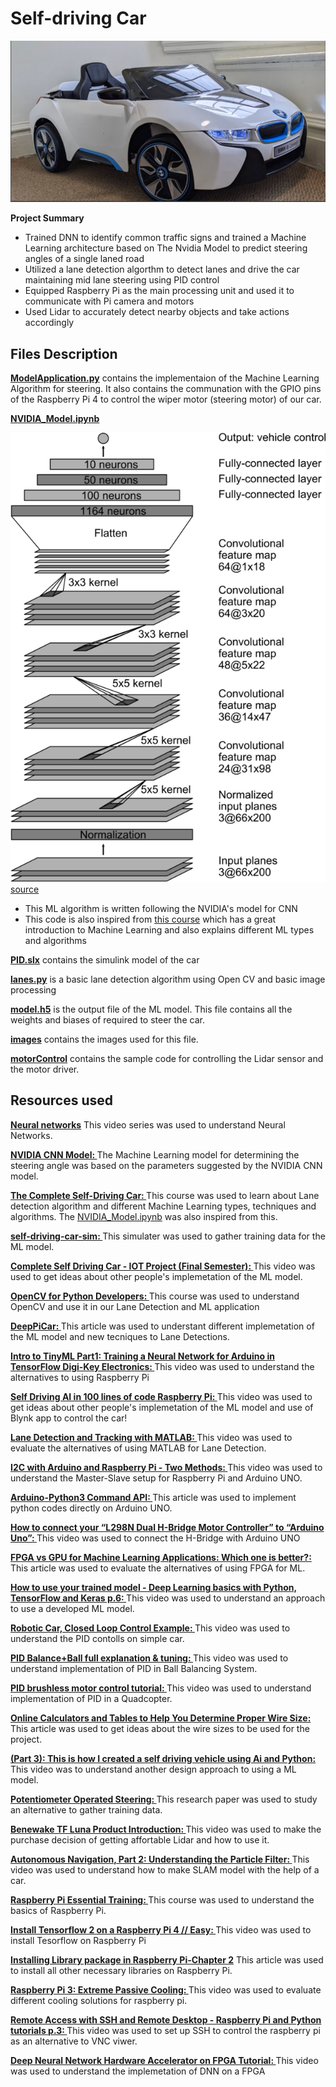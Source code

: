 # Self-driving Car
![](/images/pic01.jpg)

**Project Summary**

- Trained DNN to identify common traffic signs and trained a Machine Learning architecture based on The Nvidia Model to predict steering angles of a single laned road
- Utilized a lane detection algorthm to detect lanes and drive the car maintaining mid lane steering using PID control
- Equipped Raspberry Pi as the main processing unit and used it to communicate with Pi camera and motors
- Used Lidar to accurately detect nearby objects and take actions accordingly

## Files Description

**[ModelApplication.py](/ModelApplication.py)** contains the implementaion of the Machine Learning Algorithm for steering. It also contains the communation with the GPIO pins of the Raspberry Pi 4 to control the wiper motor (steering motor) of our car. 

**[NVIDIA_Model.ipynb](/NVIDIA_Model.ipynb)**

![](/images/cnn-architecture.png)
[source](https://www.google.com/url?sa=i&url=https%3A%2F%2Fdeveloper.nvidia.com%2Fblog%2Fdeep-learning-self-driving-cars%2F&psig=AOvVaw0MfS5_e0LZlX-ZPg8U-KUy&ust=1617740053200000&source=images&cd=vfe&ved=0CAIQjRxqFwoTCPitwLz15-8CFQAAAAAdAAAAABAD)

- This ML algorithm is written following the NVIDIA's model for CNN
- This code is also inspired from [this course](https://www.udemy.com/course/applied-deep-learningtm-the-complete-self-driving-car-course/) which has a great introduction to Machine Learning and also explains different ML types and algorithms 

**[PID.slx](/PID.slx)** contains the simulink model of the car

**[lanes.py](/lanes.py)** is a basic lane detection algorithm using Open CV and basic image processing

**[model.h5](/model.h5)** is the output file of the ML model. This file contains all the weights and biases of required to steer the car.

**[images](/images)** contains the images used for this file.

**[motorControl](/motorControl)** contains the sample code for controlling the Lidar sensor and the motor driver.

## Resources used

**[Neural networks](https://www.youtube.com/playlist?list=PLZHQObOWTQDNU6R1_67000Dx_ZCJB-3pi)** This video series was used to understand Neural Networks.

**[NVIDIA CNN Model: ](https://developer.nvidia.com/blog/deep-learning-self-driving-cars/)** The Machine Learning model for determining the steering angle was based on the parameters suggested by the NVIDIA CNN model.

**[The Complete Self-Driving Car: ](https://www.udemy.com/course/applied-deep-learningtm-the-complete-self-driving-car-course/)** This course was used to learn about Lane detection algorithm and different Machine Learning types, techniques and algorithms. The [NVIDIA_Model.ipynb](/NVIDIA_Model.ipynb) was also inspired from this. 

**[self-driving-car-sim: ](https://github.com/udacity/self-driving-car-sim)** This simulater was used to gather training data for the ML model.

**[Complete Self Driving Car - IOT Project (Final Semester): ](https://youtu.be/Xr0_vScJD8o)** This video was used to get ideas about other people's implemetation of the ML model.

**[OpenCV for Python Developers: ](https://www.linkedin.com/learning/opencv-for-python-developers/get-started-with-opencv-and-python?u=57694233)** This course was used to understand OpenCV and use it in our Lane Detection and ML application

**[DeepPiCar: ](https://towardsdatascience.com/deeppicar-part-1-102e03c83f2c)** This article was used to understant different implemetation of the ML model and new tecniques to Lane Detections.

**[Intro to TinyML Part1: Training a Neural Network for Arduino in TensorFlow Digi-Key Electronics: ](https://www.youtube.com/watch?v=BzzqYNYOcWc)** This video was used to understand the alternatives to using Raspberry Pi

**[Self Driving AI in 100 lines of code Raspberry Pi: ](https://www.youtube.com/watch?v=dS4-qgUByy4&t=3s)** This video was used to get ideas about other people's implemetation of the ML model and use of Blynk app to control the car!

**[Lane Detection and Tracking with MATLAB: ](https://www.youtube.com/watch?v=SFqAAseL_1g)** This video was used to evaluate the alternatives of using MATLAB for Lane Detection.

**[I2C with Arduino and Raspberry Pi - Two Methods: ](https://www.youtube.com/watch?v=me7mhrRbspk)** This video was used to understand the Master-Slave setup for Raspberry Pi and Arduino UNO.

**[Arduino-Python3 Command API: ](https://pypi.org/project/arduino-python3/)** This article was used to implement python codes directly on Arduino UNO.

**[How to connect your “L298N Dual H-Bridge Motor Controller” to “Arduino Uno”: ](https://www.youtube.com/watch?v=OkHR1BZCcqA)** This video was used to connect the H-Bridge with Arduino UNO

**[FPGA vs GPU for Machine Learning Applications: Which one is better?: ](https://www.aldec.com/en/company/blog/167--fpgas-vs-gpus-for-machine-learning-applications-which-one-is-better)** This article was used to evaluate the alternatives of using FPGA for ML.

**[How to use your trained model - Deep Learning basics with Python, TensorFlow and Keras p.6: ](https://www.youtube.com/watch?v=A4K6D_gx2Iw&t=4s)** This video was used to understand an approach to use a developed ML model.

**[Robotic Car, Closed Loop Control Example: ](https://www.youtube.com/watch?v=LfydfvHyikM)** This video was used to understand the PID contolls on simple car.

**[PID Balance+Ball full explanation & tuning: ](https://www.youtube.com/watch?v=JFTJ2SS4xyA)** This video was used to understand implementation of PID in Ball Balancing System.

**[PID brushless motor control tutorial: ](https://www.youtube.com/watch?v=AN3yxIBAxTA)** This video was used to understand implementation of PID in a Quadcopter.

**[Online Calculators and Tables to Help You Determine Proper Wire Size: ](http://wiresizecalculator.net/)** This article was used to get ideas about the wire sizes to be used for the project. 

**[(Part 3): This is how I created a self driving vehicle using Ai and Python: ](https://www.youtube.com/watch?v=n0RhimFSIDw&t=331s)** This video was to understand another design approach to using a ML model. 

**[Potentiometer Operated Steering: ](http://www.onlinejournal.in/IJIRV3I4/093.pdf)** This research paper was used to study an alternative to gather training data. 

**[Benewake TF Luna Product Introduction: ](https://www.youtube.com/watch?v=iLO75LWxVBA)** This video was used to make the purchase decision of getting affortable Lidar and how to use it. 

**[Autonomous Navigation, Part 2: Understanding the Particle Filter: ](https://www.youtube.com/watch?v=NrzmH_yerBU)** This video was used to understand how to make SLAM model with the help of a car. 

**[Raspberry Pi Essential Training: ](https://www.linkedin.com/learning/raspberry-pi-essential-training/transfering-the-exercise-files-to-the-pi?u=57694233)** This course was used to understand the basics of Raspberry Pi.

**[Install Tensorflow 2 on a Raspberry Pi 4 // Easy: ](https://www.youtube.com/watch?v=GNRg2P8Vqqs)** This video was used to install Tesorflow on Raspberry Pi

**[Installing Library package in Raspberry Pi-Chapter 2](https://www.pantechsolutions.net/blog/installing-library-packages-in-raspberry-pi/)** This article was used to install all other necessary libraries on Raspberry Pi.

**[Raspberry Pi 3: Extreme Passive Cooling: ](https://www.youtube.com/watch?v=1AYGnw6MwFM)** This video was used to evaluate different cooling solutions for raspberry pi.

**[Remote Access with SSH and Remote Desktop - Raspberry Pi and Python tutorials p.3: ](https://www.youtube.com/watch?v=IDqQIDL3LKg)** This video was used to set up SSH to control the raspberry pi as an alternative to VNC viwer.

**[Deep Neural Network Hardware Accelerator on FPGA Tutorial: ](https://www.youtube.com/watch?v=mA-b9qX1ySg)** This video was used to understand the implemetation of DNN on a FPGA
